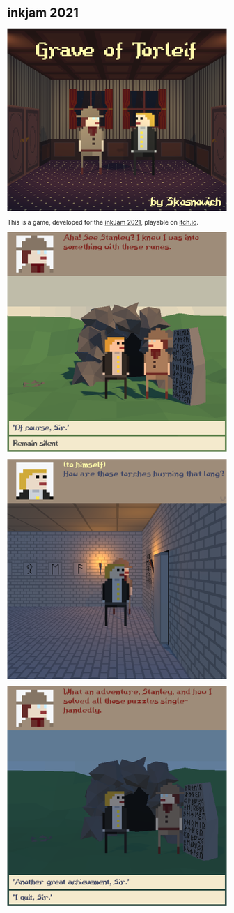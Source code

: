 # inkjam 2021

![Cover](Cover.png)

This is a game, developed for the [inkJam 2021](https://itch.io/jam/inkjam-2021), playable on [itch.io](https://skosnowich.itch.io/inkjam-2021).

![Screenshot1](Screenshot-1.png)

![Screenshot2](Screenshot-2.png)

![Screenshot3](Screenshot-3.png)
